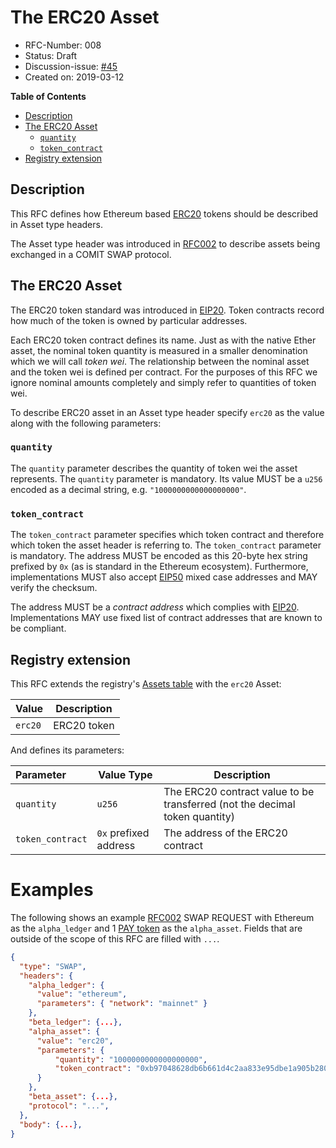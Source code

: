 # The ERC20 Asset

- RFC-Number: 008
- Status: Draft
- Discussion-issue: [#45](https://github.com/comit-network/RFCs/issues/45)
- Created on: 2019-03-12

**Table of Contents**
- [Description](#description)
- [The ERC20 Asset](#the-erc20-asset)
    - [`quantity`](#quantity)
    - [`token_contract`](#token_contract)
- [Registry extension](#registry-extension)

## Description

This RFC defines how Ethereum based [ERC20](https://github.com/ethereum/EIPs/blob/master/EIPS/eip-20.md) tokens should be described in Asset type headers.

The Asset type header was introduced in [RFC002](RFC-002-SWAP.adoc) to describe assets being exchanged in a COMIT SWAP protocol.

## The ERC20 Asset

The ERC20 token standard was introduced in [EIP20](https://github.com/ethereum/EIPs/blob/master/EIPS/eip-20.md).
Token contracts record how much of the token is owned by particular addresses.

Each ERC20 token contract defines its name.
Just as with the native Ether asset, the nominal token quantity is measured in a smaller denomination which we will call *token wei*.
The relationship between the nominal asset and the token wei is defined per contract.
For the purposes of this RFC we ignore nominal amounts completely and simply refer to quantities of token wei.

To describe ERC20 asset in an Asset type header specify `erc20` as the value along with the following parameters:

### `quantity`

The `quantity` parameter describes the quantity of token wei the asset represents.
The `quantity` parameter is mandatory.
Its value MUST be a `u256` encoded as a decimal string, e.g. `"1000000000000000000"`.

### `token_contract`

The `token_contract` parameter specifies which token contract and therefore which token the asset header is referring to.
The `token_contract` parameter is mandatory.
The address MUST be encoded as this 20-byte hex string prefixed by `0x` (as is standard in the Ethereum ecosystem).
Furthermore, implementations MUST also accept [EIP50](https://github.com/ethereum/EIPs/blob/master/EIPS/eip-55.md) mixed case addresses and MAY verify the checksum.

The address MUST be a *contract address* which complies with [EIP20](https://github.com/ethereum/EIPs/blob/master/EIPS/eip-20.md).
Implementations MAY use fixed list of contract addresses that are known to be compliant.

## Registry extension

This RFC extends the registry's [Assets table](./registry.md#assets) with the `erc20` Asset:

| Value   | Description |
|:--------|-------------|
| `erc20` | ERC20 token |

And defines its parameters:

| Parameter        | Value Type            | Description                                                                 |
|:-----------------|-----------------------|-----------------------------------------------------------------------------|
| `quantity`       | `u256`                | The ERC20 contract value to be transferred (not the decimal token quantity) |
| `token_contract` | `0x` prefixed address | The address of the ERC20 contract                                           |

# Examples

The following shows an example [RFC002](RFC-002-SWAP.adoc) SWAP REQUEST with Ethereum as the `alpha_ledger` and 1 [PAY token](https://etherscan.io/token/0xB97048628DB6B661D4C2aA833e95Dbe1A905B280) as the `alpha_asset`.
Fields that are outside of the scope of this RFC are filled with `...`.

``` json
{
  "type": "SWAP",
  "headers": {
    "alpha_ledger": {
      "value": "ethereum",
      "parameters": { "network": "mainnet" }
    },
    "beta_ledger": {...},
    "alpha_asset": {
      "value": "erc20",
      "parameters": {
          "quantity": "1000000000000000000",
          "token_contract": "0xb97048628db6b661d4c2aa833e95dbe1a905b280"
      }
    },
    "beta_asset": {...},
    "protocol": "...",
  },
  "body": {...},
}

```

